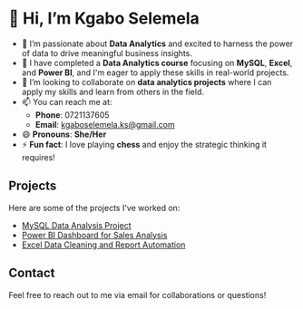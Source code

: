 # 👋 Hi, I’m Kgabo Selemela

- 👀 I’m passionate about **Data Analytics** and excited to harness the power of data to drive meaningful business insights.
- 🌱 I have completed a **Data Analytics course** focusing on **MySQL**, **Excel**, and **Power BI**, and I'm eager to apply these skills in real-world projects.
- 💞️ I’m looking to collaborate on **data analytics projects** where I can apply my skills and learn from others in the field.
- 📫 You can reach me at:
  - **Phone**: 0721137605
  - **Email**: kgaboselemela.ks@gmail.com
- 😄 **Pronouns**: **She/Her**
- ⚡ **Fun fact**: I love playing **chess** and enjoy the strategic thinking it requires!

## Projects

Here are some of the projects I've worked on:

- [MySQL Data Analysis Project](#)
- [Power BI Dashboard for Sales Analysis](#)
- [Excel Data Cleaning and Report Automation](#)

## Contact

Feel free to reach out to me via email for collaborations or questions!
